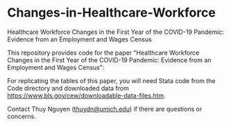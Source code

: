 # Changes-in-Healthcare-Workforce

Healthcare Workforce Changes in the First Year of the COVID-19 Pandemic: Evidence from an Employment and Wages Census

This repository provides code for the paper "Healthcare Workforce Changes in the First Year of the COVID-19 Pandemic: Evidence from an Employment and Wages Census":

For replicating the tables of this paper, you will need Stata code from the Code directory and downloaded data from https://www.bls.gov/cew/downloadable-data-files.htm.

Contact Thuy Nguyen (thuydn@umich.edu) if there are questions or concerns. 
